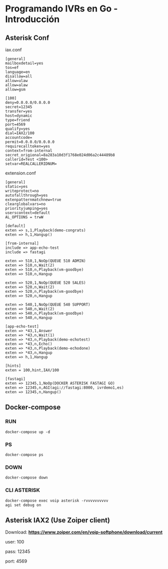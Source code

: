 # Programando IVRs en Go - Introducción


## Asterisk Conf

iax.conf
```
[general]
mailboxdetail=yes
tos=ef
language=en
disallow=all
allow=ulaw
allow=alaw
allow=gsm

[100]
deny=0.0.0.0/0.0.0.0
secret=12345
transfer=yes
host=dynamic
type=friend
port=4569
qualify=yes
dial=IAX2/100
accountcode=
permit=0.0.0.0/0.0.0.0
requirecalltoken=yes
context=from-internal
secret_origional=8a283a10d3f1768e024d06a2c44489b8
callerid=Test <100>
setvar=REALCALLERIDNUM=
```

extension.conf
```
[general]
static=yes
writeprotect=no
autofallthrough=yes
extenpatternmatchnew=true
clearglobalvars=no
priorityjumping=yes
userscontext=default
AL_OPTIONS = trwW

[default]
exten => s,1,Playback(demo-congrats)
exten => h,1,Hangup()

[from-internal]
include => app-echo-test
include => fastagi

exten => 510,1,NoOp(QUEUE 510 ADMIN)
exten => 510,n,Wait(2)
exten => 510,n,Playback(vm-goodbye)
exten => 510,n,Hangup

exten => 520,1,NoOp(QUEUE 520 SALES)
exten => 520,n,Wait(2)
exten => 520,n,Playback(vm-goodbye)
exten => 520,n,Hangup

exten => 540,1,NoOp(QUEUE 540 SUPPORT)
exten => 540,n,Wait(2)
exten => 540,n,Playback(vm-goodbye)
exten => 540,n,Hangup

[app-echo-test]
exten => *43,1,Answer
exten => *43,n,Wait(1)
exten => *43,n,Playback(demo-echotest)
exten => *43,n,Echo()
exten => *43,n,Playback(demo-echodone)
exten => *43,n,Hangup
exten => h,1,Hangup

[hints]
exten = 100,hint,IAX/100

[fastagi]
exten => 12345,1,NoOp(DOCKER ASTERISK FASTAGI GO)
exten => 12345,n,AGI(agi://fastagi:8000, ivrdemo1,es)
exten => 12345,n,Hangup()
```

## Docker-compose

### RUN
```
docker-compose up -d
```

### PS
```
docker-compose ps
```

### DOWN
```
docker-compose down
```

### CLI ASTERISK
```
docker-compose exec voip asterisk -rvvvvvvvvvv
agi set debug on
```

## Asterisk IAX2 (Use Zoiper client) 

Download: **https://www.zoiper.com/en/voip-softphone/download/current**

user: 100

pass: 12345

port: 4569



